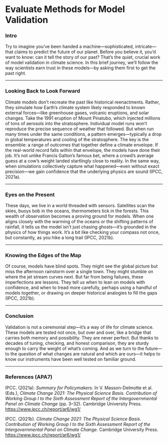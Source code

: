 # Evaluate Methods for Model Validation

### Intro  
Try to imagine you’ve been handed a machine—sophisticated, intricate—that claims to predict the future of our planet. Before you believe it, you’d want to know: can it tell the story of our past? That’s the quiet, crucial work of model validation in climate science. In this brief journey, we’ll follow the way scientists earn trust in these models—by asking them first to get the past right.

---

### Looking Back to Look Forward  
Climate models don’t recreate the past like historical reenactments. Rather, they simulate how Earth’s climate system likely responded to known external forces—like greenhouse gases, volcanic eruptions, and solar changes. Take the 1991 eruption of Mount Pinatubo, which injected millions of tons of aerosols into the stratosphere. Individual model runs won’t reproduce the precise sequence of weather that followed. But when run many times under the same conditions, a pattern emerges—typically a drop in global temperatures and cooling of the stratosphere. The key is the ensemble: a range of outcomes that together define a climate envelope. If the real-world record falls within that envelope, the models have done their job. It’s not unlike Francis Galton’s famous bet, where a crowd’s average guess at a cow’s weight landed startlingly close to reality. In the same way, when simulations collectively capture what happened—even without exact precision—we gain confidence that the underlying physics are sound (IPCC, 2021a).

---

### Eyes on the Present  
These days, we live in a world threaded with sensors. Satellites scan the skies, buoys bob in the oceans, thermometers tick in the forests. This wealth of observation becomes a proving ground for models. When one aligns closely with the warming of the oceans or the shifting patterns of rainfall, it tells us the model isn’t just chasing ghosts—it’s grounded in the physics of how things work. It’s a bit like checking your compass not once, but constantly, as you hike a long trail (IPCC, 2021b).

---

### Knowing the Edges of the Map  
Of course, models have blind spots. They might see the global picture but miss the afternoon rainstorm over a single town. They might stumble on where the jet stream curves next. But far from being failures, these imperfections are lessons. They tell us when to lean on models with confidence, and when to tread more carefully, perhaps using a handful of models together, or drawing on deeper historical analogies to fill the gaps (IPCC, 2021b).

---

### Conclusion  
Validation is not a ceremonial step—it’s a way of life for climate science. These models are tested not once, but over and over, like a bridge that carries both memory and possibility. They are never perfect. But thanks to decades of tuning, checking, and honest comparison, they are sturdy enough to carry the weight of what’s coming. And as we turn to the future—to the question of what changes are natural and which are ours—it helps to know our instruments have been well tested on familiar ground.

---

### References (APA7)

IPCC. (2021a). *Summary for Policymakers*. In V. Masson-Delmotte et al. (Eds.), *Climate Change 2021: The Physical Science Basis. Contribution of Working Group I to the Sixth Assessment Report of the Intergovernmental Panel on Climate Change* (pp. 3–32). Cambridge University Press. https://www.ipcc.ch/report/ar6/wg1/

IPCC. (2021b). *Climate Change 2021: The Physical Science Basis. Contribution of Working Group I to the Sixth Assessment Report of the Intergovernmental Panel on Climate Change*. Cambridge University Press. https://www.ipcc.ch/report/ar6/wg1/
